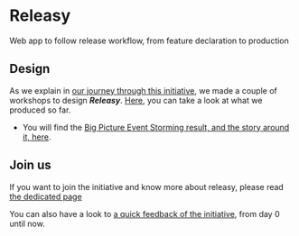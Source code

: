# Releasy

Web app to follow release workflow, from feature declaration to production

## Design

As we explain in [our journey through this initiative](our-experiments.md), we made a couple of workshops to design _**Releasy**_. [Here](design/index.md), you can take a look at what we produced so far.

- You will find the [Big Picture Event Storming result, and the story around it, here](design/event-storming/big-picture.md).

## Join us

If you want to join the initiative and know more about releasy, please read [the dedicated page](join-us.md)

You can also have a look to [a quick feedback of the initiative](our-experiments.md), from day 0 until now.